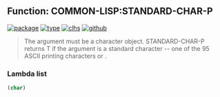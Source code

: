 ## Function: COMMON-LISP:STANDARD-CHAR-P
[![package](https://img.shields.io/badge/Package-COMMON--LISP-5f9ea0.svg?style=social&colorA=999999)](../) [![type](https://img.shields.io/badge/Type-Function-5f9ea0.svg?style=social&colorA=999999)](../#function) [![clhs](https://img.shields.io/badge/CLHS-STANDARD--CHAR--P-5f9ea0.svg?style=social&colorA=999999)](http://www.lispworks.com/documentation/HyperSpec/Body/f_std_ch.htm) [![github](https://img.shields.io/badge/GitHub-View_the_source-5f9ea0.svg?style=social&colorA=999999&logo=github)](https://github.com/sbcl/sbcl/blob/master/src/code/target-char.lisp/) 

> The argument must be a character object. STANDARD-CHAR-P returns T if the
> argument is a standard character -- one of the 95 ASCII printing characters or
> <return>.

### Lambda list
```cl
(char)
```
